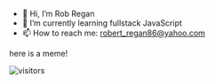 - 👋 Hi, I’m Rob Regan
- 🌱 I’m currently learning fullstack JavaScript
- 📫 How to reach me: robert_regan86@yahoo.com

<!---
robregan/robregan is a ✨ special ✨ repository because its `README.md` (this file) appears on your GitHub profile.
You can click the Preview link to take a look at your changes.
---> here is a meme!


![visitors](https://visitor-badge.glitch.me/badge?page_id=page.id)
